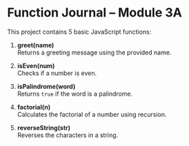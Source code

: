 # Function Journal – Module 3A

This project contains 5 basic JavaScript functions:

1. **greet(name)**  
   Returns a greeting message using the provided name.

2. **isEven(num)**  
   Checks if a number is even.

3. **isPalindrome(word)**  
   Returns `true` if the word is a palindrome.

4. **factorial(n)**  
   Calculates the factorial of a number using recursion.

5. **reverseString(str)**  
   Reverses the characters in a string.


